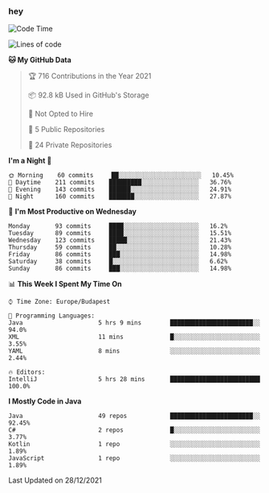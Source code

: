### hey

<!--START_SECTION:waka-->
![Code Time](http://img.shields.io/badge/Code%20Time-418%20hrs%2022%20mins-blue)

![Lines of code](https://img.shields.io/badge/From%20Hello%20World%20I%27ve%20Written-439%20Thousand%20lines%20of%20code-blue)

**🐱 My GitHub Data** 

> 🏆 716 Contributions in the Year 2021
 > 
> 📦 92.8 kB Used in GitHub's Storage 
 > 
> 🚫 Not Opted to Hire
 > 
> 📜 5 Public Repositories 
 > 
> 🔑 24 Private Repositories  
 > 
**I'm a Night 🦉** 

```text
🌞 Morning    60 commits     ██░░░░░░░░░░░░░░░░░░░░░░░   10.45% 
🌆 Daytime    211 commits    █████████░░░░░░░░░░░░░░░░   36.76% 
🌃 Evening    143 commits    ██████░░░░░░░░░░░░░░░░░░░   24.91% 
🌙 Night      160 commits    ███████░░░░░░░░░░░░░░░░░░   27.87%

```
📅 **I'm Most Productive on Wednesday** 

```text
Monday       93 commits     ████░░░░░░░░░░░░░░░░░░░░░   16.2% 
Tuesday      89 commits     ████░░░░░░░░░░░░░░░░░░░░░   15.51% 
Wednesday    123 commits    █████░░░░░░░░░░░░░░░░░░░░   21.43% 
Thursday     59 commits     ██░░░░░░░░░░░░░░░░░░░░░░░   10.28% 
Friday       86 commits     ███░░░░░░░░░░░░░░░░░░░░░░   14.98% 
Saturday     38 commits     █░░░░░░░░░░░░░░░░░░░░░░░░   6.62% 
Sunday       86 commits     ███░░░░░░░░░░░░░░░░░░░░░░   14.98%

```


📊 **This Week I Spent My Time On** 

```text
⌚︎ Time Zone: Europe/Budapest

💬 Programming Languages: 
Java                     5 hrs 9 mins        ███████████████████████░░   94.0% 
XML                      11 mins             █░░░░░░░░░░░░░░░░░░░░░░░░   3.55% 
YAML                     8 mins              ░░░░░░░░░░░░░░░░░░░░░░░░░   2.44%

🔥 Editors: 
IntelliJ                 5 hrs 28 mins       █████████████████████████   100.0%

```

**I Mostly Code in Java** 

```text
Java                     49 repos            ███████████████████████░░   92.45% 
C#                       2 repos             █░░░░░░░░░░░░░░░░░░░░░░░░   3.77% 
Kotlin                   1 repo              ░░░░░░░░░░░░░░░░░░░░░░░░░   1.89% 
JavaScript               1 repo              ░░░░░░░░░░░░░░░░░░░░░░░░░   1.89%

```



 Last Updated on 28/12/2021
<!--END_SECTION:waka-->
